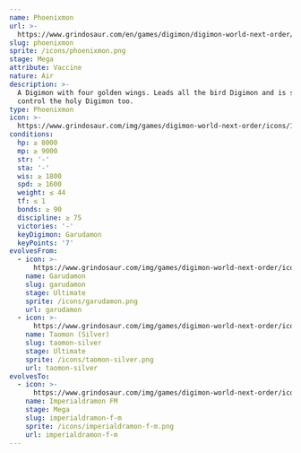 ```yaml
---
name: Phoenixmon
url: >-
  https://www.grindosaur.com/en/games/digimon/digimon-world-next-order/digimon/160-phoenixmon
slug: phoenixmon
sprite: /icons/phoenixmon.png
stage: Mega
attribute: Vaccine
nature: Air
description: >-
  A Digimon with four golden wings. Leads all the bird Digimon and is said to
  control the holy Digimon too.
type: Phoenixmon
icon: >-
  https://www.grindosaur.com/img/games/digimon-world-next-order/icons/160-phoenixmon-icon.png
conditions:
  hp: ≥ 8000
  mp: ≥ 9000
  str: '-'
  sta: '-'
  wis: ≥ 1800
  spd: ≥ 1600
  weight: ≤ 44
  tf: ≤ 1
  bonds: ≥ 90
  discipline: ≥ 75
  victories: '-'
  keyDigimon: Garudamon
  keyPoints: '7'
evolvesFrom:
  - icon: >-
      https://www.grindosaur.com/img/games/digimon-world-next-order/icons/114-garudamon-icon-small.png
    name: Garudamon
    slug: garudamon
    stage: Ultimate
    sprite: /icons/garudamon.png
    url: garudamon
  - icon: >-
      https://www.grindosaur.com/img/games/digimon-world-next-order/icons/149-taomon-silver-icon-small.png
    name: Taomon (Silver)
    slug: taomon-silver
    stage: Ultimate
    sprite: /icons/taomon-silver.png
    url: taomon-silver
evolvesTo:
  - icon: >-
      https://www.grindosaur.com/img/games/digimon-world-next-order/icons/221-imperialdramon-fm-icon-small.png
    name: Imperialdramon FM
    stage: Mega
    slug: imperialdramon-f-m
    sprite: /icons/imperialdramon-f-m.png
    url: imperialdramon-f-m
---
```


